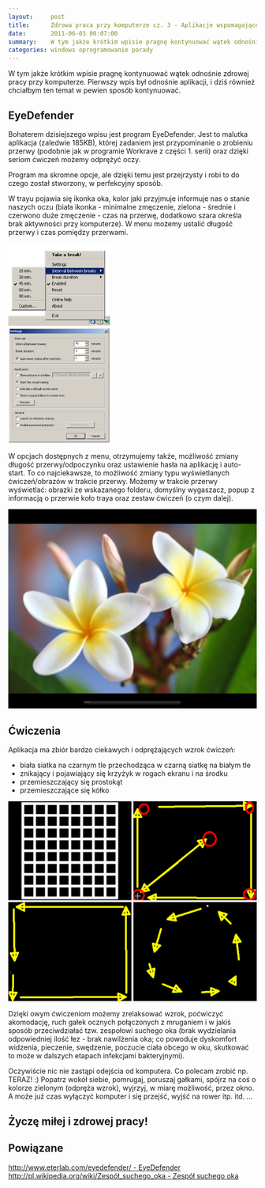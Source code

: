 ```yaml
---
layout:     post
title:      Zdrowa praca przy komputerze cz. 3 - Aplikacje wspomagające 2
date:       2011-06-03 00:07:00
summary:    W tym jakże krótkim wpisie pragnę kontynuować wątek odnośnie zdrowej pracy przy komputerze. Pierwszy wpis był odnośnie aplikacji, i dziś również chciałbym ten temat w pewien sposób kontynuować. EyeDefenderBohaterem dzisiejszego wpisu jest program EyeDefender. Jest to malutka aplikacja (zaledwie 185KB), której zadaniem jest przypominanie o zrobieniu przerwy (podobnie jak w programie Workrave z częś...
categories: windows oprogramowanie porady
---
```




W tym jakże krótkim wpisie pragnę kontynuować wątek odnośnie zdrowej pracy przy komputerze. Pierwszy wpis był odnośnie aplikacji, i dziś również chciałbym ten temat w pewien sposób kontynuować. 




## EyeDefender


Bohaterem dzisiejszego wpisu jest program EyeDefender. Jest to malutka aplikacja (zaledwie 185KB), której zadaniem jest przypominanie o zrobieniu przerwy (podobnie jak w programie Workrave z części 1. serii) oraz dzięki seriom ćwiczeń możemy odprężyć oczy.

Program ma skromne opcje, ale dzięki temu jest przejrzysty i robi to do czego został stworzony, w perfekcyjny sposób.

W trayu pojawia się ikonka oka, kolor jaki przyjmuje informuje nas o stanie naszych oczu (biała ikonka - minimalne zmęczenie, zielona - średnie i czerwono duże zmęczenie - czas na przerwę, dodatkowo szara określa brak aktywności przy komputerze). W menu możemy ustalić długość przerwy i czas pomiędzy przerwami. 


![desk](https://raw.githubusercontent.com/djfoxer/djfoxer.github.io/master/_img/2011-6-3-_185_/g_-_608x405_-_-_25352x20110602231634_3.png)


W opcjach dostępnych z menu, otrzymujemy także, możliwość zmiany długość przerwy/odpoczynku oraz ustawienie hasła na aplikację i auto-start.
To co najciekawsze, to możliwość zmiany typu wyświetlanych ćwiczeń/obrazów w trakcie przerwy. Możemy w trakcie przerwy wyświetlać: obrazki ze wskazanego folderu, domyślny wygaszacz, popup z informacją o przerwie koło traya oraz zestaw ćwiczeń (o czym dalej).


![desk](https://raw.githubusercontent.com/djfoxer/djfoxer.github.io/master/_img/2011-6-3-_185_/g_-_608x405_-_-_25352x20110602231634_1.png)




## Ćwiczenia


Aplikacja ma zbiór bardzo ciekawych i odprężających wzrok ćwiczeń:

- biała siatka na czarnym tle przechodząca w czarną siatkę na białym tle
- znikający i pojawiający się krzyżyk w rogach ekranu i na środku
- przemieszczający się prostokąt
- przemieszczające się kółko


![desk](https://raw.githubusercontent.com/djfoxer/djfoxer.github.io/master/_img/2011-6-3-_185_/g_-_608x405_-_-_25352x20110602231634_2.png)


Dzięki owym ćwiczeniom możemy zrelaksować wzrok, poćwiczyć akomodację, ruch gałek ocznych połączonych z mruganiem i w jakiś sposób przeciwdziałać tzw. zespołowi suchego oka (brak wydzielania odpowiedniej ilość łez - brak nawilżenia oka; co powoduje dyskomfort widzenia, pieczenie, swędzenie, poczucie ciała obcego w oku, skutkować to może w dalszych etapach infekcjami bakteryjnymi). 



Oczywiście nic nie zastąpi odejścia od komputera. 
Co polecam zrobić np. TERAZ! :) 
Popatrz wokół siebie, pomrugaj, poruszaj gałkami, spójrz na coś o kolorze zielonym (odpręża wzrok), wyjrzyj, w miarę możliwość, przez okno. 
A może już czas wyłączyć komputer i się przejść, wyjść na rower itp. itd. ...




## Życzę miłej i zdrowej pracy!




## Powiązane




[http://www.eterlab.com/eyedefender/ - EyeDefender](http://www.eterlab.com/eyedefender/)
[http://pl.wikipedia.org/wiki/Zespół_suchego_oka - Zespół suchego oka ](http://pl.wikipedia.org/wiki/Zespół_suchego_oka)





